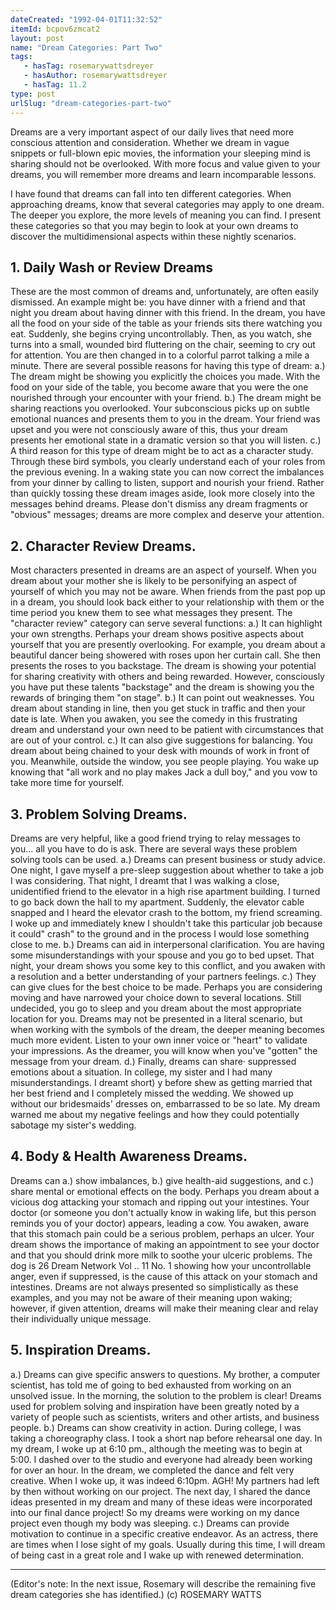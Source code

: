 ```yaml
---
dateCreated: "1992-04-01T11:32:52"
itemId: bcpov6zmcat2
layout: post
name: "Dream Categories: Part Two"
tags:
   - hasTag: rosemarywattsdreyer
   - hasAuthor: rosemarywattsdreyer
   - hasTag: 11.2
type: post
urlSlug: "dream-categories-part-two"
---
```


Dreams are a very important aspect of our daily lives that need more conscious attention and consideration. Whether we dream in vague snippets or full-blown epic movies, the information your sleeping mind is sharing should not be overlooked. With more focus and value given to your dreams, you will remember more dreams and learn incomparable lessons. 

I have found that dreams can fall into ten different categories. When approaching dreams, know that several categories may apply to one dream. The deeper you explore, the more levels of meaning you can find. I present these categories so that you may begin to look at your own dreams to discover the multidimensional aspects within these nightly scenarios. 

## 1. Daily Wash or Review Dreams 

These are the most common of dreams and, unfortunately, are often easily dismissed. An example might be: you have dinner with a friend and that night you dream about having dinner with this friend. In the dream, you have all the food on your side of the table as your friends sits there watching you eat. Suddenly, she begins crying uncontrollably. Then, as you watch, she turns into a small, wounded bird fluttering on the chair, seeming to cry out for attention. You are then changed in to a colorful parrot talking a mile a minute. There are several possible reasons for having this type of dream: a.) The dream might be showing you explicitly the choices you made. With the food on your side of the table, you become aware that you were the one nourished through your encounter with your friend. b.) The dream might be sharing reactions you overlooked. Your subconscious picks up on subtle emotional nuances and presents them to you in the dream. Your friend was upset and you were not consciously aware of this, thus your dream presents her emotional state in a dramatic version so that you will listen. c.) A third reason for this type of dream might be to act as a character study. Through these bird symbols, you clearly understand each of your roles from the previous evening. In a waking state you can now correct the imbalances from your dinner by calling to listen, support and nourish your friend. Rather than quickly tossing these dream images aside, look more closely into the messages behind dreams. Please don't dismiss any dream fragments or "obvious" messages; dreams are more complex and deserve your attention. 

## 2. Character Review Dreams. 

Most characters presented in dreams are an aspect of yourself. When you dream about your mother she is likely to be personifying an aspect of yourself of which you may not be aware. When friends from the past pop up in a dream, you should look back either to your relationship with them or the time period you knew them to see what messages they present. The "character review" category can serve several functions: a.) It can highlight your own strengths. Perhaps your dream shows positive aspects about yourself that you are presently overlooking. For example, you dream about a beautiful dancer being showered with roses upon her curtain call. She then presents the roses to you backstage. The dream is showing your potential for sharing creativity with others and being rewarded. However, consciously you have put these talents "backstage" and the dream is showing you the rewards of bringing them "on stage". b.) It can point out weaknesses. You dream about standing in line, then you get stuck in traffic and then your date is late. When you awaken, you see the comedy in this frustrating dream and understand your own need to be patient with circumstances that are out of your control. c.) It can also give suggestions for balancing. You dream about being chained to your desk with mounds of work in front of you. Meanwhile, outside the window, you see people playing. You wake up knowing that "all work and no play makes Jack a dull boy," and you vow to take more time for yourself. 

## 3. Problem Solving Dreams. 

Dreams are very helpful, like a good friend trying to relay messages to you... all you have to do is ask. There are several ways these problem solving tools can be used. a.) Dreams can present business or study advice. One night, I gave myself a pre-sleep suggestion about whether to take a job I was considering. That night, I dreamt that I was walking a close, unidentified friend to the elevator in a high rise apartment building. I turned to go back down the hall to my apartment. Suddenly, the elevator cable snapped and I heard the elevator crash to the bottom, my friend screaming. I woke up and immediately knew I shouldn't take this particular job because it could" crash" to the ground and in the process I would lose something close to me. b.) Dreams can aid in interpersonal clarification. You are having some misunderstandings with your spouse and you go to bed upset. That night, your dream shows you some key to this conflict, and you awaken with a resolution and a better understanding of your partners feelings. c.) They can give clues for the best choice to be made. Perhaps you are considering moving and have narrowed your choice down to several locations. Still undecided, you go to sleep and you dream about the most appropriate location for you. Dreams may not be presented in a literal scenario, but when working with the symbols of the dream, the deeper meaning becomes much more evident. Listen to your own inner voice or "heart" to validate your impressions. As the dreamer, you will know when you've "gotten" the message from your dream. d.) Finally, dreams can share· suppressed emotions about a situation. In college, my sister and I had many misunderstandings. I dreamt short) y before shew as getting married that her best friend and I completely missed the wedding. We showed up without our bridesmaids' dresses on, embarrassed to be so late. My dream warned me about my negative feelings and how they could potentially sabotage my sister's wedding. 

## 4. Body & Health Awareness Dreams. 

Dreams can a.) show imbalances, b.) give health-aid suggestions, and c.) share mental or emotional effects on the body. Perhaps you dream about a vicious dog attacking your stomach and ripping out your intestines. Your doctor (or someone you don't actually know in waking life, but this person reminds you of your doctor) appears, leading a cow. You awaken, aware that this stomach pain could be a serious problem, perhaps an ulcer. Your dream shows the importance of making an appointment to see your doctor and that you should drink more milk to soothe your ulceric problems. The dog is 26 Dream Network Vol .. 11 No. 1 showing how your uncontrollable anger, even if suppressed, is the cause of this attack on your stomach and intestines. Dreams are not always presented so simplistically as these examples, and you may not be aware of their meaning upon waking; however, if given attention, dreams will make their meaning clear and relay their individually unique message. 

## 5. Inspiration Dreams. 

a.) Dreams can give specific answers to questions. My brother, a computer scientist, has told me of going to bed exhausted from working on an unsolved issue. In the morning, the solution to the problem is clear! Dreams used for problem solving and inspiration have been greatly noted by a variety of people such as scientists, writers and other artists, and business people. b.) Dreams can show creativity in action. During college, I was taking a choreography class. I took a short nap before rehearsal one day. In my dream, I woke up at 6:10 pm., although the meeting was to begin at 5:00. I dashed over to the studio and everyone had already been working for over an hour. In the dream, we completed the dance and felt very creative. When I woke up, it was indeed 6:10pm. AGH! My partners had left by then without working on our project. The next day, I shared the dance ideas presented in my dream and many of these ideas were incorporated into our final dance project! So my dreams were working on my dance project even though my body was sleeping. c.) Dreams can provide motivation to continue in a specific creative endeavor. As an actress, there are times when I lose sight of my goals. Usually during this time, I will dream of being cast in a great role and I wake up with renewed determination. 

<hr>

(Editor's note: In the next issue, Rosemary will describe the remaining five dream categories she has identified.) 
(c) ROSEMARY WATTS
